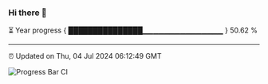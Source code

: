 ### Hi there 👋

⏳ Year progress { ███████████████▁▁▁▁▁▁▁▁▁▁▁▁▁▁▁ } 50.62 %

---

⏰ Updated on Thu, 04 Jul 2024 06:12:49 GMT

![Progress Bar CI](https://github.com/Shyam-Makwana/GitHub-Actions-Demo/workflows/Progress%20Bar%20CI/badge.svg)
